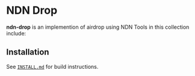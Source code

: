 # NDN Drop


**ndn-drop** is an implemention of airdrop using NDN
Tools in this collection include:


## Installation

See [`INSTALL.md`](INSTALL.md) for build instructions.
